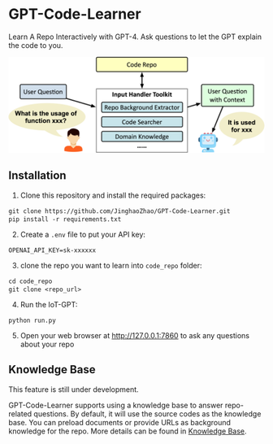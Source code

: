 # GPT-Code-Learner
Learn A Repo Interactively with GPT-4. Ask questions to let the GPT explain the code to you.

![GPT-Code-Learner.jpg](docs%2FGPT-Code-Learner.jpg)

## Installation

1. Clone this repository and install the required packages:
```
git clone https://github.com/JinghaoZhao/GPT-Code-Learner.git
pip install -r requirements.txt
```
2. Create a `.env` file to put your API key:
```
OPENAI_API_KEY=sk-xxxxxx
```
3. clone the repo you want to learn into `code_repo` folder:
```
cd code_repo
git clone <repo_url>
```
4. Run the IoT-GPT:
```
python run.py
```
5. Open your web browser at http://127.0.0.1:7860 to ask any questions about your repo


## Knowledge Base
This feature is still under development.

GPT-Code-Learner supports using a knowledge base to answer repo-related questions. By default, it will use the source codes as the knowledge base. You can preload documents or provide URLs as background knowledge for the repo. More details can be found in [Knowledge Base](docs/KnowledgeBase.md).